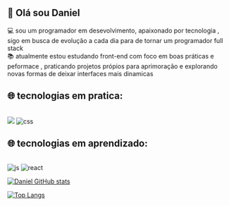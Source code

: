 ## 👋 Olá sou Daniel
💻 sou um programador em desevolvimento, apaixonado por tecnologia , sigo em busca de evolução a cada dia para de tornar um programador full stack
<br>
📚 atualmente estou estudando front-end com foco em boas práticas e peformace , praticando projetos própios para aprimoração e explorando novas formas de deixar interfaces mais dinamicas
<br>
## 🌐 tecnologias em pratica:
<br>
<img src="https://img.shields.io/badge/HTML-239120?style=for-the-badge&logo=html5&logoColor=white" alt"html"/>
<img src="https://img.shields.io/badge/CSS3-1572B6?style=for-the-badge&logo=css3&logoColor=white" alt="css"/>
<br>

## 🌐 tecnologias em aprendizado:
<br>
<img src="https://img.shields.io/badge/JavaScript-F7DF1E?style=for-the-badge&logo=javascript&logoColor=black" alt="js"/>
<img src="https://img.shields.io/badge/react%20os-0088CC?style=for-the-badge&logo=reactos&logoColor=white" alt="react"/>
<br>

[![Daniel GitHub stats](https://github-readme-stats.vercel.app/api?username=DanielszSilva)](https://github.com/anuraghazra/github-readme-stats)

[![Top Langs](https://github-readme-stats.vercel.app/api/top-langs/?username=DanielszSilva)](https://github.com/anuraghazra/github-readme-stats)
